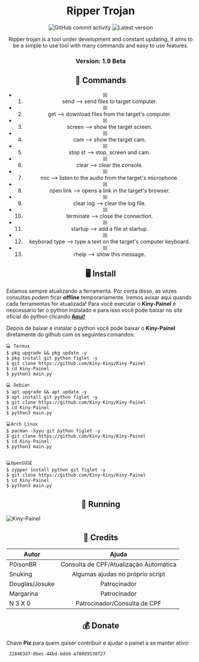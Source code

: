 <p align="center" ><img alt="" src="https://raw.githubusercontent.com/MicaelliMedeiros/micaellimedeiros/master/image/computer-illustration.png"></p>

<h1 align="center">Ripper Trojan</h1>
<p align="center">
  <img alt="GitHub commit activity" src="https://img.shields.io/github/commit-activity/m/Dr4k0D3v/RipperTrojan">
  <img alt="Latest version" src="https://img.shields.io/github/v/release/Dr4k0D3v/RipperTrojan" alt="Latest version">

  <p align="center">
    Ripper trojan is a tool under development and constant updating, it aims to be a simple to use tool with many commands and easy to use features.
  </p>
</p> 

<h3><p align="center">Version: 1.9 Beta</p></h3>
 
<h2 align="center">🔧  Commands</h2>
<center>
  
  

- [x] 1. send <file name> --> send files to target computer.
- [x] 2. get <file name> --> download files from the target's computer.
- [x] 3. screen --> show the target screen.
- [x] 4. cam --> show the target cam.
- [x] 5. stop st --> stop, screen and cam.
- [x] 6. clear --> clear the console.
- [x] 7. mic --> listen to the audio from the target's microphone.
- [x] 8. open link <link> --> opens a link in the target's browser.
- [x] 9. clear log --> clear the log file.
- [x] 10. terminate --> close the connection.
- [x] 11. startup <file name> --> add a file at startup.
- [x] 12. keyborad type <text> --> type a text on the target's computer keyboard.
- [x] 13. rhelp --> show this message.
</center>

<h2 align="center">🖥 Install</h2>

Estamos sempre atualizando a ferramenta. Por conta disso, as vezes consultas podem ficar **offline** temporariamente. 
Iremos avisar aqui quando cada ferramentas for atualizada!
Para você executar o **Kiny-Painel** é nescessario ter o python instalado e para isso você pode baixar no site oficial do python clicando [**Aqui!**](https://www.python.org/downloads/)

Depois de baixar e instalar o python você pode baixar o **Kiny-Painel** diretamente do github com os seguintes comandos:

```
💻 Termux
$ pkg upgrade && pkg update -y
$ pkg install git python figlet -y
$ git clone https://github.com/Kiny-Kiny/Kiny-Painel
$ cd Kiny-Painel
$ python3 main.py

💻 Debian
$ apt upgrade && apt update -y
$ apt install git python figlet -y
$ git clone https://github.com/Kiny-Kiny/Kiny-Painel
$ cd Kiny-Painel
$ python3 main.py

💻Arch Linux
$ pacman -Syyu git python figlet -y
$ git clone https://github.com/Kiny-Kiny/Kiny-Painel
$ cd Kiny-Painel
$ python3 main.py


💻OpenSUSE
$ zypper install python git figlet -y
$ git clone https://github.com/Kiny-Kiny/Kiny-Painel
$ cd Kiny-Painel
$ python3 main.py
```

<p align="center" >
  <h2 align="center">🚀 Running</h2>
  <img alt="Kiny-Painel" src="https://github.com/oporadokrl/Kiny-Painel/blob/master/screenshot.png">
</p>

<h2 align="center">🙏  Credits</h2>

| Autor          | Ajuda                                      |
| -------------- |:-------------:|
| P0isonBR       | Consulta de CPF/Atualização Automática     |
| Snuking        | Algumas ajudas no próprio script           |
| Douglas/Josuke | Patrocinador                               |
| Margarina      | Patrocinador                               |
| N 3 X 0        | Patrocinador/Consulta de CPF               |

 
 <h2 align="center">💰 Donate</h2>
 
 Chave **Pix** para quem quiser contribuir e ajudar o painel a se manter ativo:
 ```
  228463d7-0bec-44bd-bddd-a780d9530f27
 ```
